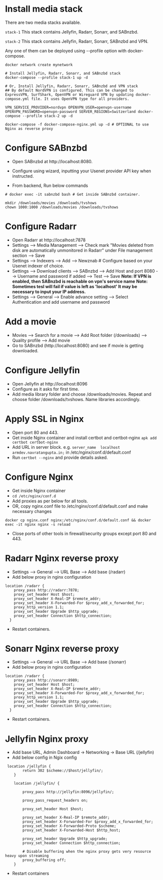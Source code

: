 # Install media stack

There are two media stacks available.

`stack-1` This stack contains Jellyfin, Radarr, Sonarr, and SABnzbd.

`stack-2` This stack contains Jellyfin, Radarr, Sonarr, SABnzbd and VPN.

Any one of them can be deployed using --profile option with docker-compose.

```
docker network create mynetwork

# Install Jellyfin, Radarr, Sonarr, and SABnzbd stack
docker-compose --profile stack-1 up -d

# Or, Install Jellyfin, Radarr, Sonarr, SABnzbd and VPN stack
## By default NordVPN is configured. This can be changed to ExpressVPN, SurfShark, OpenVPN or Wireguard VPN by updating docker-compose.yml file. It uses OpenVPN type for all providers.

VPN_SERVICE_PROVIDER=nordvpn OPENVPN_USER=openvpn-username OPENVPN_PASSWORD=openvpn-password SERVER_REGIONS=Switzerland docker-compose --profile stack-2 up -d

docker-compose -f docker-compose-nginx.yml up -d # OPTIONAL to use Nginx as reverse proxy
```

# Configure SABnzbd

- Open SABnzbd at http://localhost:8080. 
- Configure using wizard, inputting your Usenet provider API key when instructed.

- From backend, Run below commands

```
# docker exec -it sabnzbd bash # Get inside SABnzbd container.

mkdir /downloads/movies /downloads/tvshows
chown 1000:1000 /downloads/movies /downloads/tvshows
```

# Configure Radarr

- Open Radarr at http://localhost:7878
- Settings --> Media Management --> Check mark "Movies deleted from disk are automatically unmonitored in Radarr" under File management section --> Save
- Settings --> Indexers --> Add --> Newznab # Configure based on your Usenet indexer of choice.
- Settings --> Download clients --> SABnzbd --> Add Host and port 8080 --> Username and password if added --> Test --> Save 
**Note: If VPN is enabled, then SABnzbd is reachable on vpn's service name** 
**Note: Sometimes tesl will fail if value is left as 'localhost' It may be necessary to input your IP address.**
- Settings --> General --> Enable advance setting --> Select Authentication and add username and password
# Add a movie

- Movies --> Search for a movie --> Add Root folder (/downloads) --> Quality profile --> Add movie
- Go to SABnzbd (http://localhost:8080) and see if movie is getting downloaded.

# Configure Jellyfin

- Open Jellyfin at http://localhost:8096
- Configure as it asks for first time.
- Add media library folder and choose /downloads/movies. Repeat and choose folder /downloads/tvshows. Name libraries accordingly.

# Apply SSL in Nginx

- Open port 80 and 443.
- Get inside Nginx container and install certbot and certbot-nginx `apk add certbot certbot-nginx`
- Add URL in server block. e.g. `server_name  localhost armdev.navratangupta.in;` in /etc/nginx/conf.d/default.conf
- Run `certbot --nginx` and provide details asked.


# Configure Nginx

- Get inside Nginx container
- `cd /etc/nginx/conf.d`
- Add proxies as per below for all tools.
- OR, copy nginx.conf file to /etc/nginx/conf.d/default.conf and make necessary changes

`docker cp nginx.conf nginx:/etc/nginx/conf.d/default.conf && docker exec -it nginx nginx -s reload`
- Close ports of other tools in firewall/security groups except port 80 and 443.


# Radarr Nginx reverse proxy

- Settings --> General --> URL Base --> Add base (/radarr)
- Add below proxy in nginx configuration

```
location /radarr {
    proxy_pass http://radarr:7878;
    proxy_set_header Host $host;
    proxy_set_header X-Real-IP $remote_addr;
    proxy_set_header X-Forwarded-For $proxy_add_x_forwarded_for;
    proxy_http_version 1.1;
    proxy_set_header Upgrade $http_upgrade;
    proxy_set_header Connection $http_connection;
  }
```

- Restart containers.

# Sonarr Nginx reverse proxy

- Settings --> General --> URL Base --> Add base (/sonarr)
- Add below proxy in nginx configuration

```
location /radarr {
    proxy_pass http://sonarr:8989;
    proxy_set_header Host $host;
    proxy_set_header X-Real-IP $remote_addr;
    proxy_set_header X-Forwarded-For $proxy_add_x_forwarded_for;
    proxy_http_version 1.1;
    proxy_set_header Upgrade $http_upgrade;
    proxy_set_header Connection $http_connection;
  }
```


- Restart containers.


# Jellyfin Nginx proxy

- Add base URL, Admin Dashboard -> Networking -> Base URL (/jellyfin)
- Add below config in Ngix config

```
 location /jellyfin {
        return 302 $scheme://$host/jellyfin/;
    }

    location /jellyfin/ {

        proxy_pass http://jellyfin:8096/jellyfin/;

        proxy_pass_request_headers on;

        proxy_set_header Host $host;

        proxy_set_header X-Real-IP $remote_addr;
        proxy_set_header X-Forwarded-For $proxy_add_x_forwarded_for;
        proxy_set_header X-Forwarded-Proto $scheme;
        proxy_set_header X-Forwarded-Host $http_host;

        proxy_set_header Upgrade $http_upgrade;
        proxy_set_header Connection $http_connection;

        # Disable buffering when the nginx proxy gets very resource heavy upon streaming
        proxy_buffering off;
    }
```
- Restart containers
